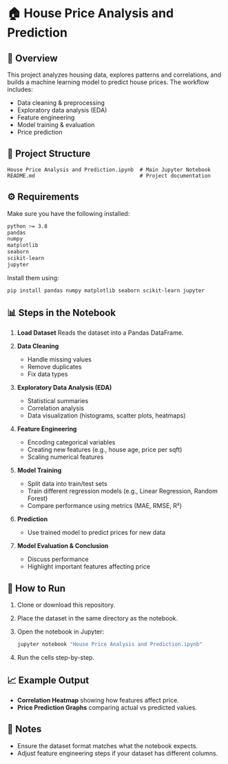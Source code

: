 # 🏠 House Price Analysis and Prediction

## 📌 Overview

This project analyzes housing data, explores patterns and correlations, and builds a machine learning model to predict house prices. The workflow includes:

* Data cleaning & preprocessing
* Exploratory data analysis (EDA)
* Feature engineering
* Model training & evaluation
* Price prediction

## 📂 Project Structure

```
House Price Analysis and Prediction.ipynb  # Main Jupyter Notebook
README.md                                  # Project documentation
```

## ⚙️ Requirements

Make sure you have the following installed:

```bash
python >= 3.8
pandas
numpy
matplotlib
seaborn
scikit-learn
jupyter
```

Install them using:

```bash
pip install pandas numpy matplotlib seaborn scikit-learn jupyter
```

## 📊 Steps in the Notebook

1. **Load Dataset**
   Reads the dataset into a Pandas DataFrame.

2. **Data Cleaning**

   * Handle missing values
   * Remove duplicates
   * Fix data types

3. **Exploratory Data Analysis (EDA)**

   * Statistical summaries
   * Correlation analysis
   * Data visualization (histograms, scatter plots, heatmaps)

4. **Feature Engineering**

   * Encoding categorical variables
   * Creating new features (e.g., house age, price per sqft)
   * Scaling numerical features

5. **Model Training**

   * Split data into train/test sets
   * Train different regression models (e.g., Linear Regression, Random Forest)
   * Compare performance using metrics (MAE, RMSE, R²)

6. **Prediction**

   * Use trained model to predict prices for new data

7. **Model Evaluation & Conclusion**

   * Discuss performance
   * Highlight important features affecting price

## 🚀 How to Run

1. Clone or download this repository.
2. Place the dataset in the same directory as the notebook.
3. Open the notebook in Jupyter:

   ```bash
   jupyter notebook "House Price Analysis and Prediction.ipynb"
   ```
4. Run the cells step-by-step.

## 📈 Example Output

* **Correlation Heatmap** showing how features affect price.
* **Price Prediction Graphs** comparing actual vs predicted values.

## 📌 Notes

* Ensure the dataset format matches what the notebook expects.
* Adjust feature engineering steps if your dataset has different columns.
